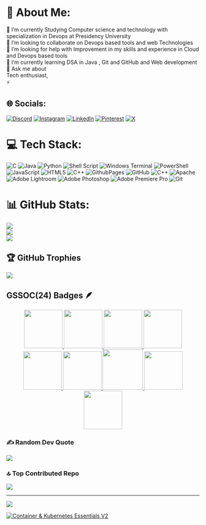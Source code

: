 <!--START_SECTION:badges-->
<!--END_SECTION:badges-->
# 💫 About Me:
🔭 I’m currently Studying Computer science and technology with specialization in Devops at Presidency University <br>👯 I’m looking to collaborate on Devops based tools and web Technologies <br>🤝 I’m looking for help with Improvement in my skills and experience in Cloud and Devops based tools <br>🌱 I’m currently learning DSA in Java , Git and GitHub and Web development <br>💬 Ask me about <br>Tech enthusiast, <br>⚡ 

## 🌐 Socials:
[![Discord](https://img.shields.io/badge/Discord-%237289DA.svg?logo=discord&logoColor=white)](https://discord.gg/priyanshu_5ingh) [![Instagram](https://img.shields.io/badge/Instagram-%23E4405F.svg?logo=Instagram&logoColor=white)](https://instagram.com/priyanshu5ingh) [![LinkedIn](https://img.shields.io/badge/LinkedIn-%230077B5.svg?logo=linkedin&logoColor=white)](https://linkedin.com/in/https://www.linkedin.com/in/priyanshu5ingh/) [![Pinterest](https://img.shields.io/badge/Pinterest-%23E60023.svg?logo=Pinterest&logoColor=white)](https://pinterest.com/priyanshu5ingh) [![X](https://img.shields.io/badge/X-black.svg?logo=X&logoColor=white)](https://x.com/priyanshu5ingh5) 

# 💻 Tech Stack:
![C](https://img.shields.io/badge/c-%2300599C.svg?style=plastic&logo=c&logoColor=white) ![Java](https://img.shields.io/badge/java-%23ED8B00.svg?style=plastic&logo=openjdk&logoColor=white) ![Python](https://img.shields.io/badge/python-3670A0?style=plastic&logo=python&logoColor=ffdd54) ![Shell Script](https://img.shields.io/badge/shell_script-%23121011.svg?style=plastic&logo=gnu-bash&logoColor=white) ![Windows Terminal](https://img.shields.io/badge/Windows%20Terminal-%234D4D4D.svg?style=plastic&logo=windows-terminal&logoColor=white) ![PowerShell](https://img.shields.io/badge/PowerShell-%235391FE.svg?style=plastic&logo=powershell&logoColor=white) ![JavaScript](https://img.shields.io/badge/javascript-%23323330.svg?style=plastic&logo=javascript&logoColor=%23F7DF1E) ![HTML5](https://img.shields.io/badge/html5-%23E34F26.svg?style=plastic&logo=html5&logoColor=white) ![C++](https://img.shields.io/badge/c++-%2300599C.svg?style=plastic&logo=c%2B%2B&logoColor=white) ![GithubPages](https://img.shields.io/badge/github%20pages-121013?style=plastic&logo=github&logoColor=white) ![GitHub](https://img.shields.io/badge/github-%23121011.svg?style=plastic&logo=github&logoColor=white) ![C++](https://img.shields.io/badge/c++-%2300599C.svg?style=plastic&logo=c%2B%2B&logoColor=white) ![Apache](https://img.shields.io/badge/apache-%23D42029.svg?style=plastic&logo=apache&logoColor=white) ![Adobe Lightroom](https://img.shields.io/badge/Adobe%20Lightroom-31A8FF.svg?style=plastic&logo=Adobe%20Lightroom&logoColor=white) ![Adobe Photoshop](https://img.shields.io/badge/adobe%20photoshop-%2331A8FF.svg?style=plastic&logo=adobe%20photoshop&logoColor=white) ![Adobe Premiere Pro](https://img.shields.io/badge/Adobe%20Premiere%20Pro-9999FF.svg?style=plastic&logo=Adobe%20Premiere%20Pro&logoColor=white) ![Git](https://img.shields.io/badge/git-%23F05033.svg?style=plastic&logo=git&logoColor=white)
# 📊 GitHub Stats:
![](https://github-readme-stats.vercel.app/api?username=priyanshu5ingh&theme=dark&hide_border=false&include_all_commits=true&count_private=false)<br/>
![](https://github-readme-streak-stats.herokuapp.com/?user=priyanshu5ingh&theme=dark&hide_border=false)<br/>
![](https://github-readme-stats.vercel.app/api/top-langs/?username=priyanshu5ingh&theme=dark&hide_border=false&include_all_commits=true&count_private=false&layout=compact)

## 🏆 GitHub Trophies
![](https://github-profile-trophy.vercel.app/?username=priyanshu5ingh&theme=graywhite&no-frame=true&no-bg=true&margin-w=4)
## GSSOC(24) Badges 🪶
<div style='display:flex; align-items:center; gap: 10px;' align='center'><a href="https://gssoc.girlscript.tech/leaderboard">
  <img src="https://raw.githubusercontent.com/GSSoC24/Postman-Challenge/main/docs/assets/Postman%20White.png" width="100px" height="100px" /> 
  <img src="https://raw.githubusercontent.com/GSSoC24/Postman-Challenge/main/docs/assets/1.png" width="100px" height="100px" />
  <img src="https://raw.githubusercontent.com/GSSoC24/Postman-Challenge/main/docs/assets/2.png" width="100px" height="100px" />
  <img src="https://raw.githubusercontent.com/GSSoC24/Postman-Challenge/main/docs/assets/3.png" width="100px" height="100px" />
  <img src="https://raw.githubusercontent.com/GSSoC24/Postman-Challenge/main/docs/assets/4.png" width="100px" height="100px" />
  <img src="https://raw.githubusercontent.com/GSSoC24/Postman-Challenge/main/docs/assets/5.png" width="100px" height="100px" />
  <img src="https://raw.githubusercontent.com/GSSoC24/Postman-Challenge/main/docs/assets/6.png" width="105px" height="105px" />
  <img src="https://raw.githubusercontent.com/GSSoC24/Postman-Challenge/main/docs/assets/7.png" width="100px" height="100px" />
  <img src="https://raw.githubusercontent.com/GSSoC24/Postman-Challenge/main/docs/assets/8.png" width="100px" height="100px" /></a>
</div>

### ✍️ Random Dev Quote
![](https://quotes-github-readme.vercel.app/api?type=horizontal&theme=tokyonight)

### 🔝 Top Contributed Repo
![](https://github-contributor-stats.vercel.app/api?username=priyanshu5ingh&limit=5&theme=dark&combine_all_yearly_contributions=true)

---
[![](https://visitcount.itsvg.in/api?id=priyanshu5ingh&icon=0&color=0)](https://visitcount.itsvg.in)

[![Container & Kubernetes Essentials V2](https://images.credly.com/size/680x680/images/3d10b5f5-387d-4cbf-98ec-a418231fb157/image.png)](https://images.credly.com/size/680x680/images/3d10b5f5-387d-4cbf-98ec-a418231fb157/image.png)
